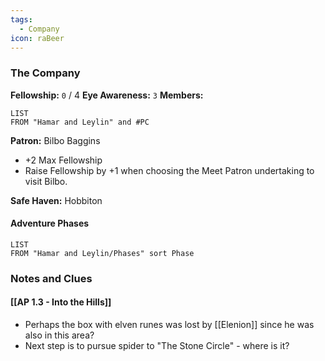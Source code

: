 ```yaml
---
tags:
  - Company
icon: raBeer
---
```

### The Company

**Fellowship:** `0`  / 4
**Eye Awareness:** `3`
**Members:**
```dataview
LIST 
FROM "Hamar and Leylin" and #PC
```

**Patron:** Bilbo Baggins
 - +2 Max Fellowship
 - Raise Fellowship by +1 when choosing the Meet Patron undertaking to visit Bilbo.

**Safe Haven:** Hobbiton

#### Adventure Phases
```dataview
LIST 
FROM "Hamar and Leylin/Phases" sort Phase
```

### Notes and Clues

#### [[AP 1.3 - Into the Hills]]
 - Perhaps the box with elven runes was lost by [[Elenion]] since he was also in this area?
 - Next step is to pursue spider to "The Stone Circle" - where is it?